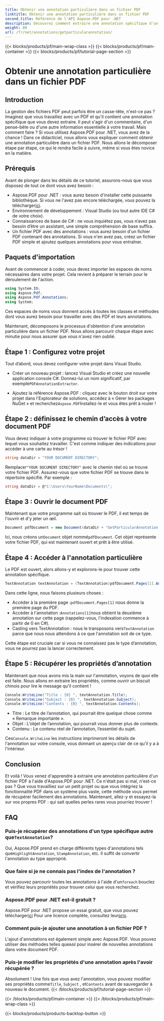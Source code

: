 ```yaml
---
title: Obtenir une annotation particulière dans un fichier PDF
linktitle: Obtenir une annotation particulière dans un fichier PDF
second_title: Référence de l'API Aspose.PDF pour .NET
description: Découvrez comment extraire une annotation spécifique d'un fichier PDF à l'aide d'Aspose.PDF pour .NET dans ce didacticiel détaillé de 2 000 mots. Idéal pour les développeurs.
weight: 80
url: /fr/net/annotations/getparticularannotation/
---
```


{{< blocks/products/pf/main-wrap-class >}}
{{< blocks/products/pf/main-container >}}
{{< blocks/products/pf/tutorial-page-section >}}

# Obtenir une annotation particulière dans un fichier PDF

## Introduction

La gestion des fichiers PDF peut parfois être un casse-tête, n'est-ce pas ? Imaginez que vous travaillez avec un PDF et qu'il contient une annotation spécifique que vous devez extraire. Il peut s'agir d'un commentaire, d'un pense-bête ou d'une autre information essentielle à votre travail. Mais comment faire ? Si vous utilisez Aspose.PDF pour .NET, vous avez de la chance ! Dans ce didacticiel, nous allons vous expliquer comment obtenir une annotation particulière dans un fichier PDF. Nous allons le décomposer étape par étape, ce qui le rendra facile à suivre, même si vous êtes novice en la matière.

## Prérequis

Avant de plonger dans les détails de ce tutoriel, assurons-nous que vous disposez de tout ce dont vous avez besoin :

-  Aspose.PDF pour .NET : vous aurez besoin d'installer cette puissante bibliothèque. Si vous ne l'avez pas encore téléchargée, vous pouvez la télécharger[ici](https://releases.aspose.com/pdf/net/).
- Environnement de développement : Visual Studio (ou tout autre IDE C# de votre choix).
- Connaissances de base de C# : ne vous inquiétez pas, vous n’avez pas besoin d’être un assistant, une simple compréhension de base suffira.
- Un fichier PDF avec des annotations : vous aurez besoin d'un fichier PDF contenant des annotations. Si vous n'en avez pas, créez un fichier PDF simple et ajoutez quelques annotations pour vous entraîner.

## Paquets d'importation

Avant de commencer à coder, vous devez importer les espaces de noms nécessaires dans votre projet. Cela revient à préparer le terrain pour le déroulement de l'action.

```csharp
using System.IO;
using Aspose.Pdf;
using Aspose.Pdf.Annotations;
using System;
```

Ces espaces de noms vous donnent accès à toutes les classes et méthodes dont vous aurez besoin pour travailler avec des PDF et leurs annotations.

Maintenant, décomposons le processus d'obtention d'une annotation particulière dans un fichier PDF. Nous allons parcourir chaque étape avec minutie pour nous assurer que vous n'avez rien oublié.

## Étape 1 : Configurez votre projet

Tout d’abord, vous devez configurer votre projet dans Visual Studio. 

-  Créer un nouveau projet : lancez Visual Studio et créez une nouvelle application console C#. Donnez-lui un nom significatif, par exemple`PDFAnnotationExtractor`.
  
-  Ajoutez la référence Aspose.PDF : cliquez avec le bouton droit sur votre projet dans l'Explorateur de solutions, accédez à « Gérer les packages NuGet » et recherchez`Aspose.PDF`Installez-le et vous êtes prêt à rouler !

## Étape 2 : définissez le chemin d’accès à votre document PDF

Vous devez indiquer à votre programme où trouver le fichier PDF avec lequel vous souhaitez travailler. C'est comme indiquer des indications pour accéder à une carte au trésor !

```csharp
string dataDir = "YOUR DOCUMENT DIRECTORY";
```

 Remplacer`"YOUR DOCUMENT DIRECTORY"` avec le chemin réel où se trouve votre fichier PDF. Assurez-vous que votre fichier PDF se trouve dans le répertoire spécifié. Par exemple :

```csharp
string dataDir = @"C:\Users\YourName\Documents\";
```

## Étape 3 : Ouvrir le document PDF

Maintenant que votre programme sait où trouver le PDF, il est temps de l'ouvrir et d'y jeter un œil.

```csharp
Document pdfDocument = new Document(dataDir + "GetParticularAnnotation.pdf");
```

 Ici, nous créons un`Document` objet nommé`pdfDocument`. Cet objet représente votre fichier PDF, qui est maintenant ouvert et prêt à être utilisé.

## Étape 4 : Accéder à l'annotation particulière

Le PDF est ouvert, alors allons-y et explorons-le pour trouver cette annotation spécifique.

```csharp
TextAnnotation textAnnotation = (TextAnnotation)pdfDocument.Pages[1].Annotations[1];
```

Dans cette ligne, nous faisons plusieurs choses :
-  Accéder à la première page :`pdfDocument.Pages[1]` nous donne la première page du PDF.
-  Accéder à l'annotation :`Annotations[1]`nous obtient la deuxième annotation sur cette page (rappelez-vous, l'indexation commence à partir de 0 en C#).
-  Casting vers TextAnnotation : nous le transposons vers`TextAnnotation` parce que nous nous attendons à ce que l'annotation soit de ce type.

Cette étape est cruciale car si vous ne connaissez pas le type d’annotation, vous ne pourrez pas la lancer correctement.

## Étape 5 : Récupérer les propriétés d’annotation

Maintenant que nous avons mis la main sur l'annotation, voyons de quoi elle est faite. Nous allons en extraire les propriétés, comme ouvrir un biscuit chinois pour lire le message qu'il contient !

```csharp
Console.WriteLine("Title : {0} ", textAnnotation.Title);
Console.WriteLine("Subject : {0} ", textAnnotation.Subject);
Console.WriteLine("Contents : {0} ", textAnnotation.Contents);
```

- Titre : Le titre de l’annotation, qui pourrait être quelque chose comme « Remarque importante ».
- Objet : L’objet de l’annotation, qui pourrait vous donner plus de contexte.
- Contenu : Le contenu réel de l’annotation, l’essentiel du sujet.

 Ces`Console.WriteLine` les instructions imprimeront les détails de l'annotation sur votre console, vous donnant un aperçu clair de ce qu'il y a à l'intérieur.

## Conclusion

Et voilà ! Vous venez d'apprendre à extraire une annotation particulière d'un fichier PDF à l'aide d'Aspose.PDF pour .NET. Ce n'était pas si mal, n'est-ce pas ? Que vous travailliez sur un petit projet ou que vous intégriez la fonctionnalité PDF dans un système plus vaste, cette méthode vous permet de récupérer facilement des annotations. Maintenant, allez-y et essayez-la sur vos propres PDF : qui sait quelles perles rares vous pourriez trouver !

## FAQ

###  Puis-je récupérer des annotations d'un type spécifique autre que`TextAnnotation`?  
 Oui, Aspose.PDF prend en charge différents types d'annotations tels que`HighlightAnnotation`, `StampAnnotation`, etc. Il suffit de convertir l'annotation au type approprié.

### Que faire si je ne connais pas l'index de l'annotation ?  
 Vous pouvez parcourir toutes les annotations à l'aide d'un`foreach` bouclez et vérifiez leurs propriétés pour trouver celui que vous recherchez.

### Aspose.PDF pour .NET est-il gratuit ?  
 Aspose.PDF pour .NET propose un essai gratuit, que vous pouvez télécharger[ici](https://releases.aspose.com/) Pour une licence complète, consultez leur[prix](https://purchase.aspose.com/buy).

### Comment puis-je ajouter une annotation à un fichier PDF ?  
L'ajout d'annotations est également simple avec Aspose.PDF. Vous pouvez utiliser des méthodes telles que`Add` pour insérer de nouvelles annotations dans votre document PDF.

### Puis-je modifier les propriétés d'une annotation après l'avoir récupérée ?  
 Absolument ! Une fois que vous avez l'annotation, vous pouvez modifier ses propriétés comme`Title`, `Subject` , et`Contents` avant de sauvegarder à nouveau le document.
{{< /blocks/products/pf/tutorial-page-section >}}

{{< /blocks/products/pf/main-container >}}
{{< /blocks/products/pf/main-wrap-class >}}

{{< blocks/products/products-backtop-button >}}
